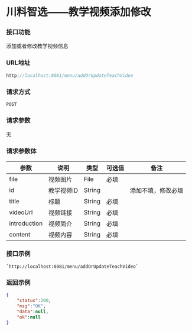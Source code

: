 # 川料智选——教学视频添加修改
### 接口功能

添加或者修改教学视频信息

### URL地址

```javascript
http://localhost:8081/menu/addOrUpdateTeachVideo
```

### 请求方式

`POST`

### 请求参数

无

### 请求参数体

| 参数      | 说明                               | 类型      | 可选值       | 备注    |
|---------- |---------------------------------- |---------- |------------- |-------- |
|file  | 视频图片 | File | 必填 | |
|id | 教学视频ID | String |  | 添加不填，修改必填 |
|title | 标题 | String | 必填 | |
|videoUrl  | 视频链接 | String | 必填 | |
|introduction | 视频简介 | String | 必填 | |
|content | 视频内容 | String | 必填 | |

### 接口示例

    `http://localhost:8081/menu/addOrUpdateTeachVideo`

### 返回示例

```json
{
    "status":200,
    "msg":"OK",
    "data":null,
    "ok":null
}
```
